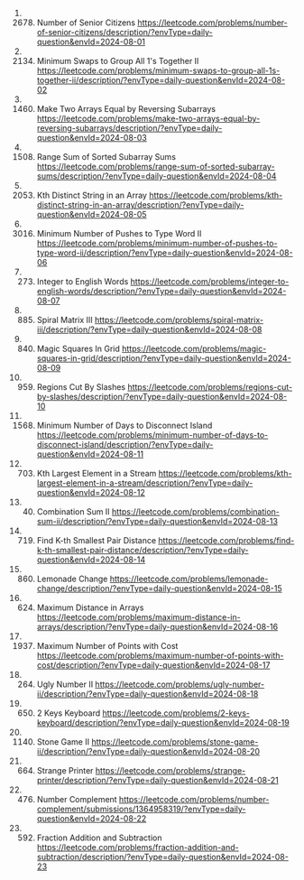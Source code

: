 1. 2678. Number of Senior Citizens
https://leetcode.com/problems/number-of-senior-citizens/description/?envType=daily-question&envId=2024-08-01
2. 2134. Minimum Swaps to Group All 1's Together II
https://leetcode.com/problems/minimum-swaps-to-group-all-1s-together-ii/description/?envType=daily-question&envId=2024-08-02
3. 1460. Make Two Arrays Equal by Reversing Subarrays
https://leetcode.com/problems/make-two-arrays-equal-by-reversing-subarrays/description/?envType=daily-question&envId=2024-08-03
4. 1508. Range Sum of Sorted Subarray Sums
https://leetcode.com/problems/range-sum-of-sorted-subarray-sums/description/?envType=daily-question&envId=2024-08-04
5. 2053. Kth Distinct String in an Array
https://leetcode.com/problems/kth-distinct-string-in-an-array/description/?envType=daily-question&envId=2024-08-05
6. 3016. Minimum Number of Pushes to Type Word II
https://leetcode.com/problems/minimum-number-of-pushes-to-type-word-ii/description/?envType=daily-question&envId=2024-08-06
7. 273. Integer to English Words
https://leetcode.com/problems/integer-to-english-words/description/?envType=daily-question&envId=2024-08-07
8. 885. Spiral Matrix III
https://leetcode.com/problems/spiral-matrix-iii/description/?envType=daily-question&envId=2024-08-08
9. 840. Magic Squares In Grid
https://leetcode.com/problems/magic-squares-in-grid/description/?envType=daily-question&envId=2024-08-09
10. 959. Regions Cut By Slashes
https://leetcode.com/problems/regions-cut-by-slashes/description/?envType=daily-question&envId=2024-08-10
11. 1568. Minimum Number of Days to Disconnect Island
https://leetcode.com/problems/minimum-number-of-days-to-disconnect-island/description/?envType=daily-question&envId=2024-08-11
12. 703. Kth Largest Element in a Stream
https://leetcode.com/problems/kth-largest-element-in-a-stream/description/?envType=daily-question&envId=2024-08-12
13. 40. Combination Sum II
https://leetcode.com/problems/combination-sum-ii/description/?envType=daily-question&envId=2024-08-13
14. 719. Find K-th Smallest Pair Distance
https://leetcode.com/problems/find-k-th-smallest-pair-distance/description/?envType=daily-question&envId=2024-08-14
15. 860. Lemonade Change
https://leetcode.com/problems/lemonade-change/description/?envType=daily-question&envId=2024-08-15
16. 624. Maximum Distance in Arrays
https://leetcode.com/problems/maximum-distance-in-arrays/description/?envType=daily-question&envId=2024-08-16
17. 1937. Maximum Number of Points with Cost
https://leetcode.com/problems/maximum-number-of-points-with-cost/description/?envType=daily-question&envId=2024-08-17
18. 264. Ugly Number II
https://leetcode.com/problems/ugly-number-ii/description/?envType=daily-question&envId=2024-08-18
19. 650. 2 Keys Keyboard
https://leetcode.com/problems/2-keys-keyboard/description/?envType=daily-question&envId=2024-08-19
20. 1140. Stone Game II
https://leetcode.com/problems/stone-game-ii/description/?envType=daily-question&envId=2024-08-20
21. 664. Strange Printer
https://leetcode.com/problems/strange-printer/description/?envType=daily-question&envId=2024-08-21
22. 476. Number Complement
https://leetcode.com/problems/number-complement/submissions/1364958319/?envType=daily-question&envId=2024-08-22
23. 592. Fraction Addition and Subtraction
https://leetcode.com/problems/fraction-addition-and-subtraction/description/?envType=daily-question&envId=2024-08-23